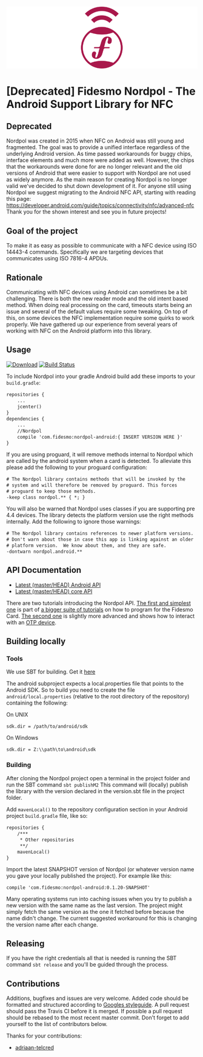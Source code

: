 ![Nordpol icon](/nordpol_super_secret_nfc_project.png?raw=true)
# [Deprecated] Fidesmo Nordpol - The Android Support Library for NFC

## Deprecated
Nordpol was created in 2015 when NFC on Android was still young and fragmented. The goal was to provide a unified interface regardless of the underlying Android version. As time passed workarounds for buggy chips, interface elements and much more were added as well. However, the chips that the workarounds were done for are no longer relevant and the old versions of Android that were easier to support with Nordpol are not used as widely anymore. As the main reason for creating Nordpol is no longer valid we've decided to shut down development of it. For anyone still using Nordpol we suggest migrating to the Android NFC API, starting with reading this page: https://developer.android.com/guide/topics/connectivity/nfc/advanced-nfc
Thank you for the shown interest and see you in future projects!

## Goal of the project
To make it as easy as possible to communicate with a NFC device using ISO 14443-4 commands. Specifically we are targeting devices that communicates using ISO 7816-4 APDUs.

## Rationale
Communicating with NFC devices using Android can sometimes be a bit challenging. There is both the new reader mode and the old intent based method. When doing real processing on the card, timeouts starts being an issue and several of the default values require some tweaking. On top of this, on some devices the NFC implementation require some quirks to work properly. We have gathered up our experience from several years of working with NFC on the Android platform into this library.

## Usage

[![Download](https://api.bintray.com/packages/fidesmo/maven/nordpol-android/images/download.svg)](https://bintray.com/fidesmo/maven/nordpol-android/_latestVersion) [![Build Status](https://travis-ci.org/fidesmo/nordpol.svg?branch=master)](https://travis-ci.org/fidesmo/nordpol)

To include Nordpol into your gradle Android build add these imports to your ```build.gradle```:
```
repositories {
    ...
    jcenter()
}
dependencies {
    ...
    //Nordpol
    compile 'com.fidesmo:nordpol-android:{ INSERT VERSION HERE }'
}
```

If you are using proguard, it will remove methods internal to Nordpol
which are called by the android system when a card is detected. To
alleviate this please add the following to your proguard
configuration:
```
# The Nordpol library contains methods that will be invoked by the
# system and will therefore be removed by proguard. This forces
# proguard to keep those methods.
-keep class nordpol.** { *; }
```

You will also be warned that Nordpol uses classes if you are
supporting pre 4.4 devices. The library detects the platform version
use the right methods internally. Add the following to ignore those
warnings:
```
# The Nordpol library contains references to newer platform versions.
# Don't warn about those in case this app is linking against an older
# platform version.  We know about them, and they are safe.
-dontwarn nordpol.android.**
```

## API Documentation

- [Latest (master/HEAD) Android API](http://nordpol.fidesmo.com.s3-website-eu-west-1.amazonaws.com/master/android/index.html)
- [Latest (master/HEAD) core API](http://nordpol.fidesmo.com.s3-website-eu-west-1.amazonaws.com/master/core/index.html)

There are two tutorials introducing the Nordpol API.
[The first and simplest one](https://developer.fidesmo.com/tutorials/android)
is part of
[a bigger suite of tutorials](https://developer.fidesmo.com/tutorials/javacard)
on how to program for the Fidesmo
Card. [The second one](https://developer.fidesmo.com/tutorials/android-totp)
is slightly more advanced and shows how to interact with an
[OTP device](https://github.com/Yubico/ykneo-oath).

## Building locally

### Tools

We use SBT for building. Get it
[here](http://www.scala-sbt.org/download.html)

The android subproject expects a local.properties file that points to
the Android SDK. So to build you need to create the file
`android/local.properties` (relative to the root directory of the
repository) containing the following:

On UNIX
```
sdk.dir = /path/to/android/sdk
```

On Windows
```
sdk.dir = Z:\\path\to\android\sdk
```

### Building

After cloning the Nordpol project open a terminal in the project folder and
run the SBT command `sbt publishM2` This command will (locally) publish the
library with the version declared in the version.sbt file in the project folder.

Add `mavenLocal()` to the repository configuration section in your Android
project `build.gradle` file, like so:
```
repositories {
    /***
     * Other repositories
     **/
    mavenLocal()
}
```

Import the latest SNAPSHOT version of Nordpol (or whatever version name you gave
your locally published the project). For example like this:
```
compile 'com.fidesmo:nordpol-android:0.1.20-SNAPSHOT'
```

Many operating systems run into caching issues when you try to publish a new
version with the same name as the last version. The project might simply fetch
the same version as the one it fetched before because the name didn't change.
The current suggested workaround for this is changing the version name after
each change.

## Releasing

If you have the right credentials all that is needed is running the SBT
command `sbt release` and you'll be guided through the process.

## Contributions

Additions, bugfixes and issues are very welcome. Added code should be
formatted and structured according to [Googles
styleguide](http://google.github.io/styleguide/javaguide.html). A pull
request should pass the Travis CI before it is merged. If possible
a pull request should be rebased to the most recent master
commit. Don't forget to add yourself to the list of contributors below.

Thanks for your contributions:

- [adriaan-telcred](https://github.com/adriaan-telcred)
